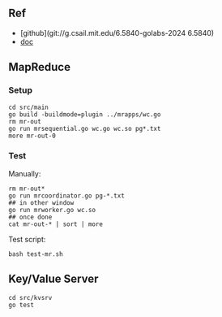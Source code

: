 ## Ref
- [github](git://g.csail.mit.edu/6.5840-golabs-2024 6.5840)
- [doc](https://pdos.csail.mit.edu/6.824/labs/lab-mr.html)
## MapReduce

### Setup
```
cd src/main
go build -buildmode=plugin ../mrapps/wc.go
rm mr-out
go run mrsequential.go wc.go wc.so pg*.txt
more mr-out-0
```

### Test
Manually:
```
rm mr-out*
go run mrcoordinator.go pg-*.txt
## in other window
go run mrworker.go wc.so
## once done
cat mr-out-* | sort | more
```
Test script:
```
bash test-mr.sh
```

## Key/Value Server
```
cd src/kvsrv
go test
```